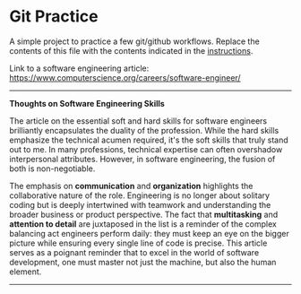 # Git Practice
A simple project to practice a few git/github workflows.  Replace the contents of this file with the contents indicated in the [instructions](./instructions.md).

Link to a software engineering article:
https://www.computerscience.org/careers/software-engineer/

---

**Thoughts on Software Engineering Skills**

The article on the essential soft and hard skills for software engineers brilliantly encapsulates the duality of the profession. While the hard skills emphasize the technical acumen required, it's the soft skills that truly stand out to me. In many professions, technical expertise can often overshadow interpersonal attributes. However, in software engineering, the fusion of both is non-negotiable. 

The emphasis on **communication** and **organization** highlights the collaborative nature of the role. Engineering is no longer about solitary coding but is deeply intertwined with teamwork and understanding the broader business or product perspective. The fact that **multitasking** and **attention to detail** are juxtaposed in the list is a reminder of the complex balancing act engineers perform daily: they must keep an eye on the bigger picture while ensuring every single line of code is precise. This article serves as a poignant reminder that to excel in the world of software development, one must master not just the machine, but also the human element.

---
